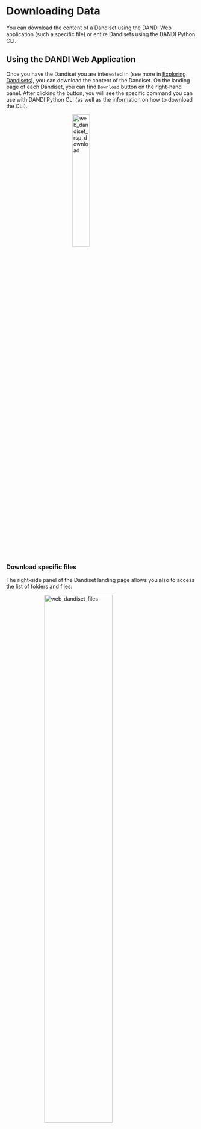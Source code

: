 # Downloading Data

You can download the content of a Dandiset using the DANDI Web application (such a specific file) or entire
Dandisets using the DANDI Python CLI.

## Using the DANDI Web Application

Once you have the Dandiset you are interested in (see more in [Exploring Dandisets](../exploring-dandisets.md)), you can download the content of the Dandiset.
On the landing page of each Dandiset, you can find `Download` button on the right-hand panel. After clicking the
button, you will see the specific command you can use with DANDI Python CLI (as well as the information on how to download the CLI).

<img
src="../../../img/web_dandiset_rsp_download.jpg"
alt="web_dandiset_rsp_download"
style="width: 30%; height: auto; display: block; margin-left: auto;  margin-right: auto;"/>


### Download specific files

The right-side panel of the Dandiset landing page allows you also to access the list of folders and files.

<img
src="../../../img/web_dandiset_files.jpg"
alt="web_dandiset_files"
style="width: 60%; height: auto; display: block; margin-left: auto;  margin-right: auto;"/>


Each file in the Dandiset has a download icon next to it, clicking the icon will start the download process.



## Using the Python CLI Client

The [DANDI Python client](https://pypi.org/project/dandi/) gives you more options, such as downloading entire
Dandisets.

**Before You Begin**: You need to have Python 3.9+ and install the DANDI Python Client using `pip install dandi`.
If you have an issue using the DANDI Client, see the [DANDI Client docs](https://dandi.readthedocs.io).

### Download a Dandiset
To download an entire Dandiset, you can use the same command as suggested by DANDI web application, e.g.:

    dandi download DANDI:000023

### Download data for a specific subject from a Dandiset
You can download data for specific subjects.
Names of the subjects can be found on DANDI web application or by running a command with the DANDI CLI: `dandi ls -r
DANDI:000023`.
Once you have the subject ID, you can download the data, e.g.:

    dandi download https://api.dandiarchive.org/api/dandisets/000023/versions/draft/assets/?path=sub-811677083

You could replace `draft` with a specific non-draft version you are interested in (e.g. `0.210914.1900` in the case of this Dandiset), if you are not interested in the latest, possibly different state of the Dandiset.

You can also use the link from DANDI web application, e.g.:

    dandi download https://dandiarchive.org/dandiset/000023/0.210914.1900/files?location=sub-541516760%2F


### Download a specific file from a Dandiset
You can download a specific file from a Dandiset when the link for the specific file can be found on the DANDI web
application, e.g.:

    dandi download https://api.dandiarchive.org/api/dandisets/000023/versions/0.210914.1900/assets/1a93dc97-327d-4f9c-992d-c2149e7810ae/download/


**Hint:** `dandi download` supports a number of [Resource Identifiers](https://dandi.readthedocs.io/en/latest/ref/urls.html#resource-ids) to point to a Dandiset, folder, or file.  Providing
an incorrect URL (e.g. `dandi download wrongurl`) will provide a list of supported identifiers.

### Download the `dandiset.yaml` file and a specific file within the directory tree of the Dandiset
Now available in version `0.63.0` is the `--preserve-tree` option.
In the command below, replace the `<dandiset-id>`, `<version>`, and asset `<path>`.
The `<path>` can be found by selecting the `View asset metadata` icon next to an asset on https://dandiarchive.org and locating the `path` key.

    dandi download --preserve-tree dandi://dandi/<dandiset-id>@<version>/<path>

For example:

    dandi download --preserve-tree dandi://dandi/000026@draft/sub-I58/ses-Hip-CT/micr/sub-I58_sample-01_chunk-01_hipCT.json

## Using DataLad

All dandisets are regularly mirrored to DataLad datasets which are made available at the GitHub organization https://github.com/dandisets.
Where present, individual [Zarr](https://zarr.dev/) files are included as subdatasets ([git submodules](https://git-scm.com/book/en/v2/Git-Tools-Submodules)) hosted in the GitHub organization <https://github.com/dandizarrs/>.

The Git revision histories of each dataset reflect the Dandiset's draft state as of each execution of the mirroring job.
Published Dandiset versions are tagged with Git tags.

With DataLad, you can:
- clone an entire dataset,
- use a specific version of it,
- explore history of modifications,
- download content of files of interest,
- locally discard the content of no-longer-needed files,
- use the dataset in a reproducible manner,
- include it as a subdataset in your own DataLad dataset,
- use https://github.com/datalad/datalad-fuse/ to [FUSE](https://en.wikipedia.org/wiki/Filesystem_in_Userspace)-mount individual locally-cloned dandisets so that their files' contents are transparently streamed to your DANDI/DataLad-unaware tools,
- etc.

Learn more about DataLad from its handbook at <https://handbook.datalad.org/>.

**Developers' note:** DataLad datasets are created using the [dandi/backups2datalad](https://github.com/dandi/backups2datalad/) tool which is also available for use by the community to similarly maintain mirrors of independent DANDI deployments as DataLad datasets.

## Using WebDAV

DANDI provides a [WebDAV](https://en.wikipedia.org/wiki/WebDAV) service at https://webdav.dandiarchive.org/ for accessing the data in the DANDI archive.
You can use any WebDAV client or even a web browser to access the data - any dandiset, any version, any file or collection of files.
You can use any web download tool to download the data from the DANDI archive, e.g.

````commandline
wget -r -np -nH --cut-dirs=3 https://webdav.dandiarchive.org/dandisets/000027/releases/0.210831.2033/
````

for a download of a specific release `0.210831.2033` of the `000027` dandiset.

**Note:** The WebDAV service does not directly serve any file contents; it instead relies on redirects to AWS S3 storage where the contents are stored.
You might need to configure your WebDAV client to follow redirects; e.g., for the [davfs2](https://savannah.nongnu.org/projects/davfs2) WebDAV client, set `follow_redirect` to `1` in `/etc/davfs2/davfs2.conf`.

**Developers' note:** The WebDAV service's code is available at https://github.com/dandi/dandidav/ and can also be used for independent DANDI deployments.
